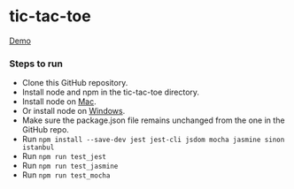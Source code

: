 # tic-tac-toe

[Demo](https://sanils.github.io/tic-tac-toe/src/game.html)


### Steps to run

* Clone this GitHub repository.
* Install node and npm in the tic-tac-toe directory.
* Install node on [Mac](https://treehouse.github.io/installation-guides/mac/node-mac.html).
* Or install node on [Windows](http://blog.teamtreehouse.com/install-node-js-npm-windows).
* Make sure the package.json file remains unchanged from the one in the GitHub repo.
* Run `npm install --save-dev jest jest-cli jsdom mocha jasmine sinon istanbul`
* Run `npm run test_jest`
* Run `npm run test_jasmine`
* Run `npm run test_mocha`
